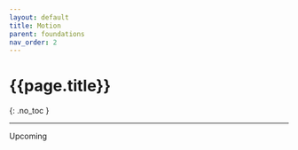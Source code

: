 ```yaml
---
layout: default
title: Motion
parent: foundations
nav_order: 2
---
```


# {{page.title}}
{: .no_toc }

---

Upcoming
